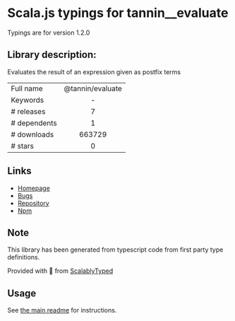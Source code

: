 
# Scala.js typings for tannin__evaluate

Typings are for version 1.2.0

## Library description:
Evaluates the result of an expression given as postfix terms

|                    |                 |
| ------------------ | :-------------: |
| Full name          | @tannin/evaluate |
| Keywords           | - |
| # releases         | 7 |
| # dependents       | 1 |
| # downloads        | 663729 |
| # stars            | 0 |

## Links
- [Homepage](https://github.com/aduth/tannin)
- [Bugs](https://github.com/aduth/tannin/issues)
- [Repository](https://github.com/aduth/tannin)
- [Npm](https://www.npmjs.com/package/%40tannin%2Fevaluate)
    


## Note
This library has been generated from typescript code from first party type definitions.

Provided with :purple_heart: from [ScalablyTyped](https://github.com/oyvindberg/ScalablyTyped)

## Usage
See [the main readme](../../readme.md) for instructions.


